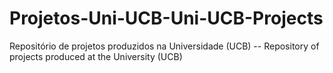 # Projetos-Uni-UCB-Uni-UCB-Projects
Repositório de projetos produzidos na Universidade (UCB) -- Repository of projects produced at the University (UCB)
